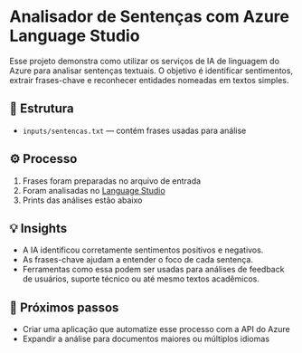 # Analisador de Sentenças com Azure Language Studio

Esse projeto demonstra como utilizar os serviços de IA de linguagem do Azure para analisar sentenças textuais. O objetivo é identificar sentimentos, extrair frases-chave e reconhecer entidades nomeadas em textos simples.

## 📂 Estrutura
- `inputs/sentencas.txt` — contém frases usadas para análise

## ⚙️ Processo
1. Frases foram preparadas no arquivo de entrada
2. Foram analisadas no [Language Studio](https://language.cognitive.azure.com)
3. Prints das análises estão abaixo

## 💡 Insights
- A IA identificou corretamente sentimentos positivos e negativos.
- As frases-chave ajudam a entender o foco de cada sentença.
- Ferramentas como essa podem ser usadas para análises de feedback de usuários, suporte técnico ou até mesmo textos acadêmicos.

## 🚀 Próximos passos
- Criar uma aplicação que automatize esse processo com a API do Azure
- Expandir a análise para documentos maiores ou múltiplos idiomas
